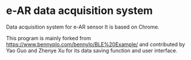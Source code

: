# e-AR data acquisition system
Data acquisition system for e-AR sensor
It is based on Chrome.


This program is mainly forked from https://www.bennyplo.com/bennylo/BLE%20Example/ and contributed by Yao Guo and Zhenye Xu for its data saving function and user interface.

